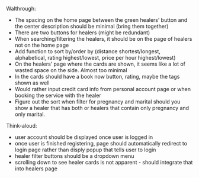 Walthrough:

-	The spacing on the home page between the green healers’ button and the center description should be minimal (bring them together)
-	There are two buttons for healers (might be redundant)
-	When searching/filtering the healers, it should be on the page of healers not on the home page 
-	Add function to sort by/order by (distance shortest/longest, alphabetical, rating highest/lowest, price per hour highest/lowest)
-	On the healers’ page where the cards are shown, it seems like a lot of wasted space on the side. Almost too minimal 
-	In the cards should have a book now button, rating, maybe the tags shown as well 
-	Would rather input credit card info from personal account page or when booking the service with the healer
-	Figure out the sort when filter for pregnancy and marital should you show a healer that has both or healers that contain only pregnancy and only marital.


Think-aloud:

- user account should be displayed once user is logged in 
- once user is finished registering, page should automatically redirect to login page rather than disply popup that tells user to login
- healer filter buttons should be a dropdown menu
- scrolling down to see healer cards is not apparent - should integrate that into healers page